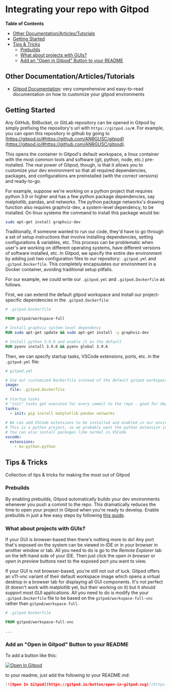 # Integrating your repo with Gitpod

**Table of Contents**
<!-- TOC -->
- [Other Documentation/Articles/Tutorials](#other-documentationarticlestutorials)
- [Getting Started](#getting-started)
- [Tips & Tricks](#tips--tricks)
  - [Prebuilds](#prebuilds)
  - [What about projects with GUIs?](#what-about-projects-with-guis)
  - [Add an "Open in Gitpod" Button to your README](#add-an-open-in-gitpod-button-to-your-readme)
<!-- /TOC -->


## Other Documentation/Articles/Tutorials
- [Gitpod Documentation](https://www.gitpod.io/docs/): very comprehensive and easy-to-read documentation on how to customize your gitpod environments

## Getting Started 
Any GitHub, BitBucket, or GitLab repository can be opened in Gitpod by simply prefixing the repository's url with ```https://gitpod.io/#```.
For example, you can open this repository in github by going to [https://gitpod.io/#https://github.com/ANRGUSC/gitpod](https://gitpod.io/#https://github.com/ANRGUSC/gitpod).

This opens the container in Gitpod's default workspace, a linux container with the most common tools and software (git, python, node, etc.) pre-installed.
The real power of Gitpod, though, is that it allows you to customize your dev environment so that all required dependencies, packages, and configurations are preinstalled (with the correct versions) and ready-to-go.

For example, suppose we're working on a python project that requires python 3.9 or higher and has a few python package dependencies, say matplotlib, pandas, and networkx. 
The python package networkx's drawing function also requires graphviz-dev, a system-level dependency, to be installed. 
On linux systems the command to install this package would be:

```bash
sudo apt-get install graphviz-dev
```

Traditionally, if someone wanted to run our code, they'd have to go through a set of setup instructions that involve installing dependencies, setting configurations & variables, etc. 
This process can be problematic when user's are working on different operating systems, have different versions of software installed, etc.
In Gitpod, we specify the entire dev environment by adding just two configuration files to our repository: ```.gitpod.yml``` and ```.gitpod.Dockerfile```.
This completely encapsulates our environment in a Docker container, avoiding traditional setup pitfalls.

For our example, we could write our ```.gitpod.yml``` and ```.gitpod.Dockerfile``` as follows.

First, we can extend the default gitpod workspace and install our project-specific dependencies in the ```.gitpod.Dockerfile```:
```Dockerfile
# .gitpod.Dockerfile

FROM gitpod/workspace-full

# Install graphviz system-level dependency
RUN sudo apt-get update && sudo apt-get install -y graphviz-dev

# Install python 3.9.6 and enable it as the default
RUN pyenv install 3.9.6 && pyenv global 3.9.6
```

Then, we can specify startup tasks, VSCode extensions, ports, etc. in the ```.gitpod.yml``` file:
```yml
# gitpod.yml

# Use our customized Dockerfile instead of the default gitpod workspace
image:
  file: .gitpod.Dockerfile
  
# Startup tasks 
# "init" tasks get executed for every commit to the repo - good for dependency installation-type tasks
tasks:
  - init: pip install matplotlib pandas networkx
  
# We can add VSCode extensions to be installed and enabled in our environment
# This is a python project, so we probably want the python extension installed
# You can also install packages like normal in VSCode
vscode:
  extensions:
    - ms-python.python
```


## Tips & Tricks
Collection of tips & tricks for making the most out of Gitpod

### Prebuilds
By enabling prebuilds, Gitpod automatically builds your dev environments whenever you push a commit to the repo.
This dramatically reduces the time to open your project in Gitpod when you're ready to develop. 
Enable prebuilds in just a few easy steps by following [this guide](https://www.gitpod.io/docs/prebuilds).


### What about projects with GUIs?
If your GUI is browser-based then there's nothing more to do! 
Any port that's exposed on the system can be viewed in-IDE or in your browser in another window or tab.
All you need to do is go to the *Remote Explorer* tab on the left-hand side of your IDE. 
Then just click the *open in browser* or *open in preview* buttons next to the exposed port you want to view.

If your GUI is not browser-based, you're still not out of luck.
Gitpod offers an x11-vnc variant of their default workspace image which opens a virtual desktop in a browser tab for displaying all GUI components.
It's not perfect (it doesn't work with matplotlib yet, but their working on it) but it should support most GUI applications.
All you need to do is modify the your ```.gitpod.Dockerfile``` file to be based on the ```gitpod/workspace-full-vnc``` rather than ```gitpod/workspace-full```.

```Dockerfile
# .gitpod.Dockerfile

FROM gitpod/workspace-full-vnc

...
```

### Add an "Open in Gitpod" Button to your README
To add a button like this:

[![Open In Gitpod](https://gitpod.io/button/open-in-gitpod.svg)](https://gitpod.io/#https://github.com/ANRGUSC/gitpod)

to your readme, just add the following to your README.md:
```md
[![Open In Gitpod](https://gitpod.io/button/open-in-gitpod.svg)](https://gitpod.io/#<your repo here>)
```
